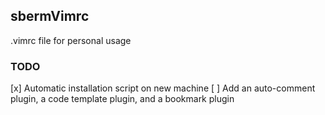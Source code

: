 ## sbermVimrc

.vimrc file for personal usage

### TODO
[x] Automatic installation script on new machine
[ ] Add an auto-comment plugin, a code template plugin, and a bookmark plugin
